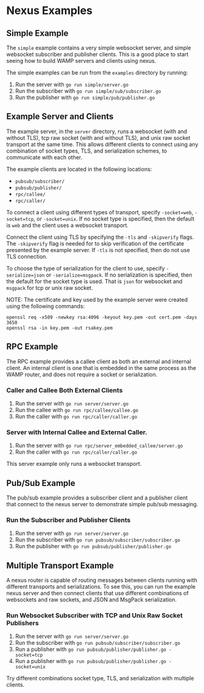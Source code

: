 # Nexus Examples

## Simple Example

The `simple` example contains a very simple websocket server, and simple websocket subscriber and publisher clients.  This is a good place to start seeing how to build WAMP servers and clients using nexus.

The simple examples can be run from the `examples` directory by running:

1. Run the server with `go run simple/server.go`
2. Run the subscriber with `go run simple/sub/subscriber.go`
3. Run the publisher with `go run simple/pub/publisher.go`

## Example Server and Clients

The example server, in the `server` directory, runs a websocket (with and without TLS), tcp raw socket (with and without TLS), and unix raw socket transport at the same time.  This allows different clients to connect using any combination of socket types, TLS, and serialization schemes, to communicate with each other.

The example clients are located in the following locations:

- `pubsub/subscriber/`
- `pubsub/publisher/`
- `rpc/callee/`
- `rpc/caller/`

To connect a client using different types of transport, specify `-socket=web`, `-socket=tcp`, or `-socket=unix`.  If no socket type is specified, then the default is `web` and the client uses a websocket transport.

Connect the client using TLS by specifying the `-tls` and `-skipverify` flags.  The `-skipverify` flag is needed for to skip verification of the certificate presented by the example server.  If `-tls` is not specified, then do not use TLS connection.

To choose the type of serialization for the client to use, specify `-serialize=json` or `-serialize=msgpack`.  If no serialization is specified, then the default for the socket type is used.  That is `json` for websocket and `msgpack` for tcp or unix raw socket.

NOTE: The certificate and key used by the example server were created using the following commands:
```
openssl req -x509 -newkey rsa:4096 -keyout key.pem -out cert.pem -days 3650
openssl rsa -in key.pem -out rsakey.pem
```

## RPC Example

The RPC example provides a callee client as both an external and internal client.  An internal client is one that is embedded in the same process as the WAMP router, and does not require a socket or serialization.

### Caller and Callee Both External Clients

1. Run the server with `go run server/server.go`
2. Run the callee with `go run rpc/callee/callee.go`
3. Run the caller with `go run rpc/caller/caller.go`

### Server with Internal Callee and External Caller.

1. Run the server with `go run rpc/server_embedded_callee/server.go`
2. Run the caller with `go run rpc/caller/caller.go`

This server example only runs a websocket transport.

## Pub/Sub Example

The pub/sub example provides a subscriber client and a publisher client that connect to the nexus server to demonstrate simple pub/sub messaging.

### Run the Subscriber and Publisher Clients

1. Run the server with `go run server/server.go`
2. Run the subscriber with `go run pubsub/subscriber/subscriber.go`
3. Run the publisher with `go run pubsub/publisher/publisher.go`

## Multiple Transport Example

A nexus router is capable of routing messages between clients running with different transports and serializations.  To see this, you can run the example nexus server and then connect clients that use different combinations of websockets and raw sockets, and JSON and MsgPack serialization.

### Run Websocket Subscriber with TCP and Unix Raw Socket Publishers

1. Run the server with `go run server/server.go`
2. Run the subscriber with `go run pubsub/subscriber/subscriber.go`
3. Run a publisher with `go run pubsub/publisher/publisher.go -socket=tcp`
4. Run a publisher with `go run pubsub/publisher/publisher.go -socket=unix`

Try different combinations socket type, TLS, and serialization with multiple clients.
